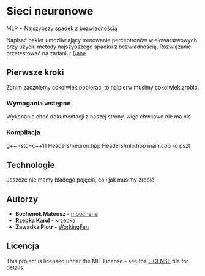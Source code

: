 # Sieci neuronowe
MLP + Najszybszy spadek z bezwładnością

Napisać pakiet umożliwiający trenowanie perceptronów wielowarstwowych przy użyciu metody najszybszego spadku z bezwładnością. Rozwiązanie przetestować na zadaniu: 
[Dane](https://archive.ics.uci.edu/ml/datasets/Breast+Cancer+Wisconsin+(Diagnostic).)

## Pierwsze kroki
Zanim zaczniemy cokolwiek pobierać, to najpierw musimy cokolwiek zrobić.
### Wymagania wstępne
Wykonanie choć dokumentacji z naszej strony, więc chwilowo nie ma nic
### Kompilacja
g++ -std=c++11 Headers/neuron.hpp Headers/mlp.hpp main.cpp -o pszt
 
## Technologie
Jeszcze nie mamy bladego pojęcia, co i jak musimy zrobić

## Autorzy
- **Bochenek Mateusz** - [mbochene](https://github.com/mbochene)
- **Rzepka Karol** - [krzepka](https://github.com/krzepka)
- **Zawadka Piotr** - [WorkingFen](https://github.com/WorkingFen)

## Licencja
This project is licensed under the MIT License - see the [LICENSE](LICENSE) file for details.

